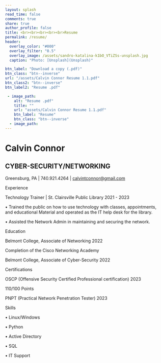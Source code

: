 ```yaml
---
layout: splash
read_time: false
comments: true
share: true
author_profile: false
title: <br><br><br><br><br>Resume
permalink: /resume/
header:
  overlay_color: "#000"
  overlay_filter: "0.5"
  overlay_image: /assets/sandro-katalina-k1bO_VTiZSs-unsplash.jpg
  caption: "Photo: [Unsplash](Unsplash)"

btn_label: "Download a copy (.pdf)"
btn_class: "btn--inverse"
url: "/assets/Calvin Connor Resume 1.1.pdf"
btn_class2: "btn--inverse"
btn_label2: "Resume .pdf"

 - image_path:
    alt: "Resume .pdf"
    title: ""
    url: "assets/Calvin Connor Resume 1.1.pdf"
    btn_label: "Resume"
    btn_class: "btn--inverse"
  - image_path:
---
```

# Calvin Connor

## CYBER-SECURITY/NETWORKING

Greensburg, PA | 740.921.4264 | calvintconnor@gmail.com

Experience

Technology Trainer | St. Clairsville Public Library 2021 - 2023

• Trained the public on how to use technology with classes, appointments, and educational
Material and operated as the IT help desk for the library.

• Assisted the Network Admin in maintaining and securing the network.

Education

Belmont College, Associate of Networking 2022

Completion of the Cisco Networking Academy

Belmont College, Associate of Cyber-Security 2022

Certifications

OSCP (Offensive Security Certified Professional certification) 2023

110/100 Points

PNPT (Practical Network Penetration Tester) 2023

Skills

• Linux/Windows

• Python

• Active Directory

• SQL

• IT Support
